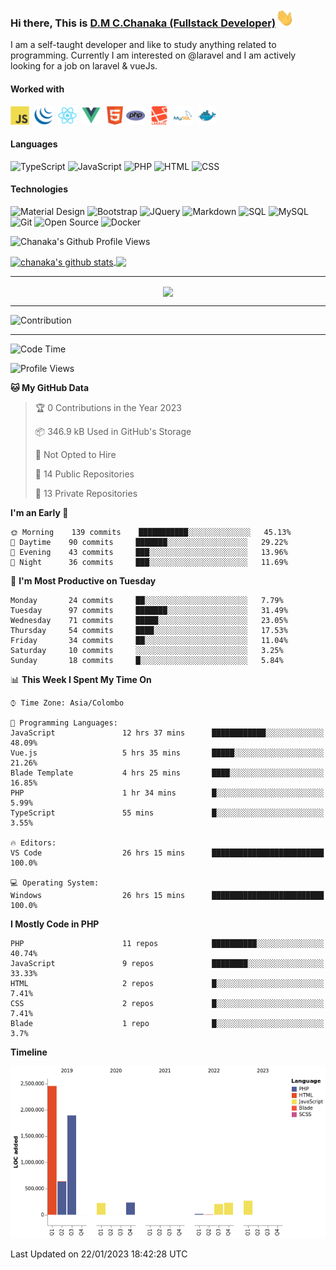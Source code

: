<!-- ### Hi there  -->
<h3>Hi there, This is <a href="#">D.M C.Chanaka (Fullstack Developer)</a><img src="https://raw.githubusercontent.com/ABSphreak/ABSphreak/master/gifs/Hi.gif" width="30px"></h3>

<p>I am a self-taught developer and like to study anything related to programming. Currently I am interested on @laravel and I am actively looking for a job on laravel & vueJs.</p>

#### Worked with

<img width="30px" src="https://raw.githubusercontent.com/devicons/devicon/master/icons/javascript/javascript-original.svg" alt="cchanaka: Javascript" />&nbsp;
<img width="30px" src="https://raw.githubusercontent.com/devicons/devicon/master/icons/jquery/jquery-original.svg" alt="cchanaka: Jquery" />&nbsp; 
<img width="30px" src="https://raw.githubusercontent.com/devicons/devicon/master/icons/react/react-original.svg" alt="cchanaka: React" />&nbsp; 
<img width="30px" src="https://raw.githubusercontent.com/devicons/devicon/master/icons/vuejs/vuejs-original.svg" alt="cchanaka: VueJS" />&nbsp;
<img width="30px" src="https://raw.githubusercontent.com/devicons/devicon/master/icons/html5/html5-original.svg" alt="cchanaka: HTML5" /> 
<img width="30px" src="https://raw.githubusercontent.com/devicons/devicon/master/icons/php/php-original.svg" alt="cchanaka: PHP" />&nbsp;
<img width="30px" src="https://raw.githubusercontent.com/devicons/devicon/master/icons/laravel/laravel-plain-wordmark.svg" alt="cchanaka: Laravel" />&nbsp; 
<img width="30px" src="https://raw.githubusercontent.com/devicons/devicon/master/icons/mysql/mysql-original-wordmark.svg" alt="cchanaka: MySQL" />&nbsp; 
<img width="30px" src="https://raw.githubusercontent.com/devicons/devicon/master/icons/docker/docker-original.svg" alt="cchanaka: Docker" />

#### Languages

![TypeScript](https://img.shields.io/badge/-TypeScript-fff?&logo=TypeScript&logoColor=007ACC)
![JavaScript](https://img.shields.io/badge/-JavaScript-fff?&logo=JavaScript&logoColor=ddc508)
![PHP](https://img.shields.io/badge/-PHP-fff?&logo=PHP)
![HTML](https://img.shields.io/badge/-HTML-fff?&logo=HTML5)
![CSS](https://img.shields.io/badge/-CSS-fff?&logo=CSS3&logoColor=blue)

#### Technologies
![Material Design](https://img.shields.io/badge/-Material%20Design-fff?style=flat&logo=material-design&logoColor=blue)
![Bootstrap](https://img.shields.io/badge/-Bootstrap-fff?style=flat&logo=bootstrap&logoColor=563D7C)
![JQuery](https://img.shields.io/badge/-JQuery-fff?style=flat&logo=jquery&logoColor=blue)
![Markdown](https://img.shields.io/badge/-Markdown-fff?style=flat&logo=markdown&logoColor=black)
![SQL](https://img.shields.io/badge/-SQL-fff?style=flat&logo=Microsoft-SQL-Server&logoColor=blue)
![MySQL](https://img.shields.io/badge/-MySQL-fff?style=flat&logo=mysql)
![Git](https://img.shields.io/badge/-Git-fff?style=flat&logo=git)
![Open Source](https://img.shields.io/badge/-Open%20Source-fff?style=flat&logo=open-source-Initiative)
![Docker](https://img.shields.io/badge/-Docker-fff?style=flat&logo=Docker)

![Chanaka's Github Profile Views](https://komarev.com/ghpvc/?username=dmcchanaka&color=blueviolet) 

<a href="https://github.com/dmcchanaka">
    <img height="150px" align="center" src="https://github-readme-stats.vercel.app/api?username=dmcchanaka&show_icons=true&include_all_commits=true&theme=radical&line_height=27&count_private=true" alt="chanaka's github stats"/>
</a>

<a href="https://github.com/dmcchanaka">
    <img height="150px" align="center" src="https://github-readme-stats.vercel.app/api/top-langs/?username=dmcchanaka&theme=radical&layout=compact&langs_count=10" />
</a>
<hr>
<div align="center">
<a href="https://github.com/dmcchanaka">
    <img align="center" src="https://github-readme-streak-stats.herokuapp.com/?user=dmcchanaka&hide_border=true&theme=radical" />
</a>
<hr>
</div>

![Contribution](https://activity-graph.herokuapp.com/graph?username=dmcchanaka&theme=react-dark&hide_border=true&area=true&include_all_commits=true)
<hr>

<!--START_SECTION:waka-->
![Code Time](http://img.shields.io/badge/Code%20Time-1%2C283%20hrs%2032%20mins-blue)

![Profile Views](http://img.shields.io/badge/Profile%20Views-24-blue)

**🐱 My GitHub Data** 

> 🏆 0 Contributions in the Year 2023
 > 
> 📦 346.9 kB Used in GitHub's Storage 
 > 
> 🚫 Not Opted to Hire
 > 
> 📜 14 Public Repositories 
 > 
> 🔑 13 Private Repositories  
 > 
**I'm an Early 🐤** 

```text
🌞 Morning    139 commits    ███████████░░░░░░░░░░░░░░   45.13% 
🌆 Daytime    90 commits     ███████░░░░░░░░░░░░░░░░░░   29.22% 
🌃 Evening    43 commits     ███░░░░░░░░░░░░░░░░░░░░░░   13.96% 
🌙 Night      36 commits     ███░░░░░░░░░░░░░░░░░░░░░░   11.69%

```
📅 **I'm Most Productive on Tuesday** 

```text
Monday       24 commits     ██░░░░░░░░░░░░░░░░░░░░░░░   7.79% 
Tuesday      97 commits     ███████░░░░░░░░░░░░░░░░░░   31.49% 
Wednesday    71 commits     █████░░░░░░░░░░░░░░░░░░░░   23.05% 
Thursday     54 commits     ████░░░░░░░░░░░░░░░░░░░░░   17.53% 
Friday       34 commits     ██░░░░░░░░░░░░░░░░░░░░░░░   11.04% 
Saturday     10 commits     ░░░░░░░░░░░░░░░░░░░░░░░░░   3.25% 
Sunday       18 commits     █░░░░░░░░░░░░░░░░░░░░░░░░   5.84%

```


📊 **This Week I Spent My Time On** 

```text
⌚︎ Time Zone: Asia/Colombo

💬 Programming Languages: 
JavaScript               12 hrs 37 mins      ████████████░░░░░░░░░░░░░   48.09% 
Vue.js                   5 hrs 35 mins       █████░░░░░░░░░░░░░░░░░░░░   21.26% 
Blade Template           4 hrs 25 mins       ████░░░░░░░░░░░░░░░░░░░░░   16.85% 
PHP                      1 hr 34 mins        █░░░░░░░░░░░░░░░░░░░░░░░░   5.99% 
TypeScript               55 mins             █░░░░░░░░░░░░░░░░░░░░░░░░   3.55%

🔥 Editors: 
VS Code                  26 hrs 15 mins      █████████████████████████   100.0%

💻 Operating System: 
Windows                  26 hrs 15 mins      █████████████████████████   100.0%

```

**I Mostly Code in PHP** 

```text
PHP                      11 repos            ██████████░░░░░░░░░░░░░░░   40.74% 
JavaScript               9 repos             ████████░░░░░░░░░░░░░░░░░   33.33% 
HTML                     2 repos             █░░░░░░░░░░░░░░░░░░░░░░░░   7.41% 
CSS                      2 repos             █░░░░░░░░░░░░░░░░░░░░░░░░   7.41% 
Blade                    1 repo              █░░░░░░░░░░░░░░░░░░░░░░░░   3.7%

```


**Timeline**

![Chart not found](https://raw.githubusercontent.com/dmcchanaka/dmcchanaka/main/charts/bar_graph.png) 


 Last Updated on 22/01/2023 18:42:28 UTC
<!--END_SECTION:waka-->

